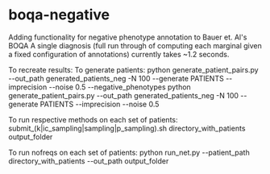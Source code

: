 # boqa-negative
Adding functionality for negative phenotype annotation to Bauer et. Al's BOQA
A single diagnosis (full run through of computing each marginal given a fixed configuration of annotations) currently takes ~1.2 seconds.

To recreate results:
To generate patients:
	python generate_patient_pairs.py --out_path generated_patients_neg -N 100 --generate PATIENTS --imprecision --noise 0.5 --negative_phenotypes 
	python generate_patient_pairs.py --out_path generated_patients_neg -N 100 --generate PATIENTS --imprecision --noise 0.5

To run respective methods on each set of patients:
	submit_(k|ic_sampling|sampling|p_sampling).sh directory_with_patients output_folder

To run nofreqs on each set of patients:
	python run_net.py --patient_path directory_with_patients --out_path output_folder

